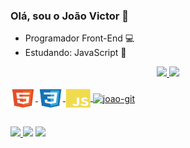 ### Olá, sou o João Victor 👋
- Programador Front-End 💻
- Estudando: JavaScript 🌳

<div align="center">
  <a href="https://github.com/Dev-JoaoVictor">
  <img height="150em" whidt="50em" src="https://github-readme-stats.vercel.app/api?username=dev-joaovictor&show_icons=true&theme=github_dark&include_all_commits=true&count_private=true"/>
  <img height="150em" whidt="50em" src="https://github-readme-stats.vercel.app/api/top-langs/?username=dev-joaovictor&layout=compact&langs_count=7&theme=github_dark"/>
    
</div>
 <div style="display: inline_block"><br>
  <img align="center" alt="joao-HTML" height="30" width="40" src="https://raw.githubusercontent.com/devicons/devicon/master/icons/html5/html5-original.svg">
  <img align="center" alt="joao-CSS" height="30" width="40" src="https://raw.githubusercontent.com/devicons/devicon/master/icons/css3/css3-original.svg">
  <img align="center" alt="joao-Js" height="30" width="40" src="https://raw.githubusercontent.com/devicons/devicon/master/icons/javascript/javascript-plain.svg">
  <img align="center" height="30" alt="joao-git" width="40" src="https://cdn.jsdelivr.net/gh/devicons/devicon/icons/git/git-original.svg"/>           
</div>
  
  ##
  
  <div>
  <a href="mailto:joaovictor.ramos34@gmail.com"><img src="https://img.shields.io/badge/-Gmail-%23333?style=for-the-badge&logo=gmail&logoColor=white" target="_blank">     </a>
  <a href="https://www.linkedin.com/in/jo%C3%A3o-victor-dantas-oliveira-ramos-72b521232" target="_blank"><img src="https://img.shields.io/badge/-LinkedIn-%230077B5?style=for-the-badge&logo=linkedin&logoColor=white" target="_blank"></a>
  <a href="https://www.instagram.com/joao_oliveirajv/" target="_blank"><img src="https://img.shields.io/badge/Instagram-E4405F?style=for-the-badge&logo=instagram&logoColor=white" traget="_blank"><a/>
  </div>
